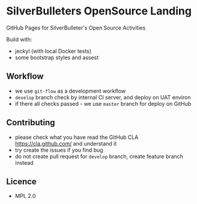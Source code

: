 # SilverBulleters OpenSource Landing

GitHub Pages for SilverBulleter's Open Source Activities

Build with:

* jeckyl (with local Docker tests)
* some bootstrap styles and assest

## Workflow

* we use `git-flow` as a development workflow 
* `develop` branch check by internal CI server, and deploy on UAT environ
* if there all checks passed - we use `master` branch for deploy on GitHub

## Contributing

* please check what you have read the GitHub CLA https://cla.github.com/ and understand it
* try create the issues if you find bug
* do not create pull request for `develop` branch, create feature branch instead

## Licence

* MPL 2.0
